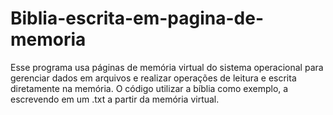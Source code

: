 # Biblia-escrita-em-pagina-de-memoria
Esse programa usa páginas de memória virtual do sistema operacional para gerenciar dados em arquivos e realizar operações de leitura e escrita diretamente na memória. O código utilizar a bíblia como exemplo, a escrevendo em um .txt a partir da memória virtual.
